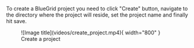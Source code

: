 To create a BlueGrid project you need to click "Create" button, navigate to the directory where the project will reside,
set the project name and finally hit save.

<figure markdown>
  ![Image title](videos/create_project.mp4){ width="800" }
  <figcaption>Create a project</figcaption>
</figure>